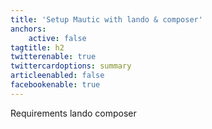 ```yaml
---
title: 'Setup Mautic with lando & composer'
anchors:
    active: false
tagtitle: h2
twitterenable: true
twittercardoptions: summary
articleenabled: false
facebookenable: true
---
```


Requirements
lando
composer